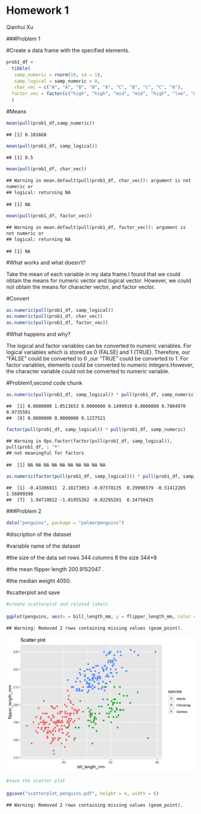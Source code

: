 Homework 1
================
Qianhui Xu

\#\#\#Problem 1

\#Create a data frame with the specified elements.

``` r
prob1_df = 
  tibble(
   samp_numeric = rnorm(10, sd = 1),
   samp_logical = samp_numeric > 0,
   char_vec = c("A", "A", "B", "B", "A", "C", "B", "C", "C", "A"),
  factor_vec = factor(c("high", "high", "mid", "mid", "high", "low", "mid", "low", "low", "high"))
  )
```

\#Means

``` r
mean(pull(prob1_df,samp_numeric))
```

    ## [1] 0.101668

``` r
mean(pull(prob1_df, samp_logical))
```

    ## [1] 0.5

``` r
mean(pull(prob1_df, char_vec))
```

    ## Warning in mean.default(pull(prob1_df, char_vec)): argument is not numeric or
    ## logical: returning NA

    ## [1] NA

``` r
mean(pull(prob1_df, factor_vec))
```

    ## Warning in mean.default(pull(prob1_df, factor_vec)): argument is not numeric or
    ## logical: returning NA

    ## [1] NA

\#What works and what doesn’t?

Take the mean of each variable in my data frame.I found that we could
obtain the means for numeric vector and logical vector. However, we
could not obtain the means for character vector, and factor vector.

\#Convert

``` r
as.numeric(pull(prob1_df, samp_logical))
as.numeric(pull(prob1_df, char_vec))
as.numeric(pull(prob1_df, factor_vec))
```

\#What happens and why?

The logical and factor variables can be converted to numeric variables.
For logical variables which is stored as 0 (FALSE) and 1 (TRUE).
Therefore, our “FALSE” could be converted to 0 ,our “TRUE” could be
converted to 1. For factor variables, elements could be converted to
numeric integers.However, the character variable could not be converted
to numeric variable.

\#Problem1,second code chunk

``` r
as.numeric(pull(prob1_df, samp_logical)) * pull(prob1_df, samp_numeric)
```

    ##  [1] 0.0000000 1.0513653 0.0000000 0.1499919 0.0000000 0.7804970 0.9735501
    ##  [8] 0.0000000 0.0000000 0.1237521

``` r
factor(pull(prob1_df, samp_logical)) * pull(prob1_df, samp_numeric)
```

    ## Warning in Ops.factor(factor(pull(prob1_df, samp_logical)), pull(prob1_df, : '*'
    ## not meaningful for factors

    ##  [1] NA NA NA NA NA NA NA NA NA NA

``` r
as.numeric(factor(pull(prob1_df, samp_logical))) * pull(prob1_df, samp_numeric)
```

    ##  [1] -0.43206811  2.10273053 -0.07378135  0.29998379 -0.51412205  1.56099390
    ##  [7]  1.94710022 -1.01955262 -0.02295201  0.24750425

\#\#\#Problem 2

``` r
data("penguins", package = "palmerpenguins")
```

\#discription of the dataset

\#variable name of the dataset

\#the size of the data set rows 344 columns 8 the size 344\*8

\#the mean flipper length 200.9152047 .

\#the median weight 4050.

\#scatterplot and save

``` r
#create scatterplot and related labels

ggplot(penguins, aes(x = bill_length_mm, y = flipper_length_mm, color = species)) + geom_point() + ggtitle("Scatter plot")
```

    ## Warning: Removed 2 rows containing missing values (geom_point).

![](P8105_hw01_q2199_files/figure-gfm/scatterplot_penguins-1.png)<!-- -->

``` r
#save the scatter plot

ggsave("scatterplot_penguins.pdf", height = 4, width = 6)
```

    ## Warning: Removed 2 rows containing missing values (geom_point).
